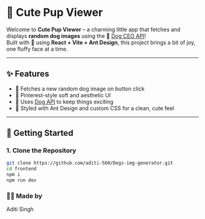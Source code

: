 # 🐶 Cute Pup Viewer

Welcome to **Cute Pup Viewer** – a charming little app that fetches and displays **random dog images** using the 🐾 [Dog CEO API](https://dog.ceo/dog-api/)!  
Built with 💖 using **React + Vite + Ant Design**, this project brings a bit of joy, one fluffy face at a time.

---

## ✨ Features

- 🎀 Fetches a new random dog image on button click  
- 🌸 Pinterest-style soft and aesthetic UI  
- 🐾 Uses [Dog API](https://dog.ceo/api/breeds/image/random) to keep things exciting  
- 💅 Styled with Ant Design and custom CSS for a clean, cute feel

---

## 🚀 Getting Started

### 1. Clone the Repository

```bash
git clone https://github.com/aditi-560/Dogs-img-generator.git
cd frontend
npm i
npm run dev

```
### 🙋‍♀️ Made by
Aditi Singh
